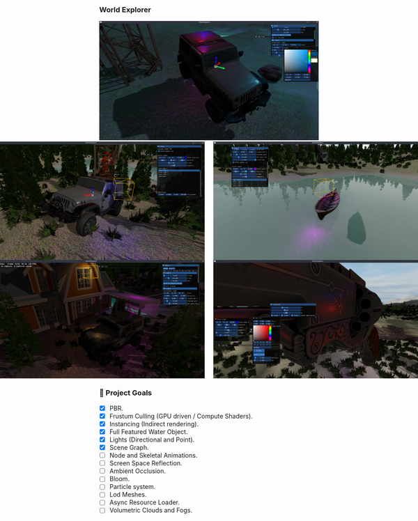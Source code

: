 ### World Explorer

<img src="https://github.com/devprofile98/worldexplorer/blob/main/resources/images/pbr-terrain-night3.png" alt="water reflection and refraction"/>

<div style="display: flex; justify-content: center; gap: 20px; margin: 0 auto; max-width: 100%;">
  <img src="https://github.com/devprofile98/worldexplorer/blob/main/resources/images/pbr-terrain-4.png" alt="Terrain material" width="500"/>
  <img src="https://github.com/devprofile98/worldexplorer/blob/main/resources/images/water.png" alt="water reflection and refraction" width="500"/>
</div>

<div style="display: flex; justify-content: center; gap: 20px; margin: 0 auto; max-width: 100%;">
  <img src="https://github.com/devprofile98/worldexplorer/blob/main/resources/images/night-home.png" alt="Night with pbr and lights" width="500"/>
  <img src="https://github.com/devprofile98/worldexplorer/blob/main/resources/images/pbr-wip-handgun.png" alt="PBR" width="500"/>
</div>

### 🎯 Project Goals

- [x] PBR.
- [x] Frustum Culling (GPU driven / Compute Shaders).
- [x] Instancing (Indirect rendering).
- [x] Full Featured Water Object.
- [x] Lights (Directional and Point).
- [x] Scene Graph.
- [ ] Node and Skeletal Animations.
- [ ] Screen Space Reflection.
- [ ] Ambient Occlusion.
- [ ] Bloom.
- [ ] Particle system.
- [ ] Lod Meshes.
- [ ] Async Resource Loader.
- [ ] Volumetric Clouds and Fogs.
